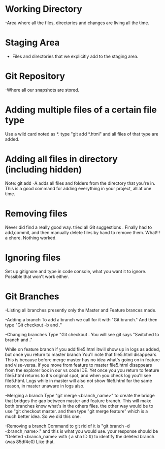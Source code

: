 # Working Directory
-Area where all the files, directories and changes are living all the time.

# Staging Area
- Files and directories that we explicitly add to the staging area.

# Git Repository
-Where all our snapshots are stored.

# Adding multiple files of a certain file type
Use a wild card noted as *. type  "git add *.html"  and all files of that type are added.

# Adding all files in directory (including hidden)
Note: git add -A adds all files and folders from the directory that you're in.
This is a good command for adding everything in your project, all at one time.

# Removing files
Never did find a really good way. tried all Git suggestions . Finally had to add,commit, and then manually delete files by hand to remove them. What!!! a chore. Nothing worked.
# Ignoring files
Set up gitignore and type in code console, what you want it to ignore. Possible that won't work either.

# Git Branches

-Listing all branches
presently only the Master and Feature brances made.

-Adding a branch
To add a branch we call for it with "Git branch."   And then type "Git checkout -b and <name of file>."


-Changing branches
Type "Git checkout <name of branch You want>.
You will see git says "Switched to branch and <name if file that we switched to>."

While on feature branch if you add file5.html itwill show up in logs as added, but once you return to master branch
You'll note that file5.html disappears. This is because before merge master has no idea what's going on in feature
and vise-versa. If you move from feature to master file5.html disappears from the explorer box in our vs code IDE.
Yet once you you return to feature file5.html returns to it's original spot, and when you check log you'll see file5.html. Logs while in master will also not show file5.html for the same reason, in master unaware in logs also.

-Merging a branch
Type "git merge <branch_name>" to create the bridge that bridges the gap between master and feature branch.
This will make both branches know what's in the others files. the other way would be to use "git checkout master.
and then type "git merge feature" which is a much better idea. So we did this one.

-Removing a branch
Command to git rid of it is "git branch -d <branch_name>." and this is what you would use.
your response should be "Deleted <branch_name> with ( a sha ID #) to identify the deleted branch.(was 85df4c0)
Like that.